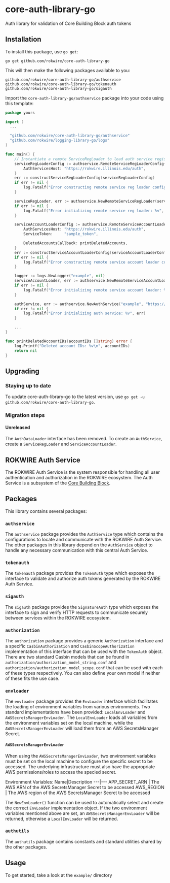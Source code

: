 # core-auth-library-go
Auth library for validation of Core Building Block auth tokens

## Installation
To install this package, use `go get`:

    go get github.com/rokwire/core-auth-library-go

This will then make the following packages available to you:

    github.com/rokwire/core-auth-library-go/authservice
    github.com/rokwire/core-auth-library-go/tokenauth
    github.com/rokwire/core-auth-library-go/sigauth

Import the `core-auth-library-go/authservice` package into your code using this template:

```go
package yours

import (
  ...

  "github.com/rokwire/core-auth-library-go/authservice"
  "github.com/rokwire/logging-library-go/logs"
)

func main() {
	// Instantiate a remote ServiceRegLoader to load auth service registration record from auth service
	serviceRegLoaderConfig := authservice.RemoteServiceRegLoaderConfig{
		AuthServicesHost: "https://rokwire.illinois.edu/auth",
	}
	err := constructServiceRegLoaderConfig(serviceRegLoaderConfig)
	if err != nil {
		log.Fatalf("Error constructing remote service reg loader config: %v", err)
	}

	serviceRegLoader, err := authservice.NewRemoteServiceRegLoader(serviceRegLoaderConfig, []string{"auth"})
	if err != nil {
		log.Fatalf("Error initializing remote service reg loader: %v", err)
	}

    serviceAccountLoaderConfig := authservice.RemoteServiceAccountLoaderConfig{
		AuthServicesHost: "https://rokwire.illinois.edu/auth",
		ServiceToken:     "sample_token",

		DeletedAccountsCallback: printDeletedAccounts,
	}
	err := constructServiceAccountLoaderConfig(serviceAccountLoaderConfig)
	if err != nil {
		log.Fatalf("Error constructing remote service account loader config: %v", err)
	}

	logger := logs.NewLogger("example", nil)
	serviceAccountLoader, err := authservice.NewRemoteServiceAccountLoader(serviceAccountLoaderConfig, logger)
	if err != nil {
		log.Fatalf("Error initializing remote service account loader: %v", err)
	}

	authService, err := authservice.NewAuthService("example", "https://rokwire.illinois.edu/example", serviceRegLoader, serviceAccountLoader)
	if err != nil {
		log.Fatalf("Error initializing auth service: %v", err)
	}

    ...
}

func printDeletedAccountIDs(accountIDs []string) error {
	log.Printf("Deleted account IDs: %v\n", accountIDs)
	return nil
}
```

## Upgrading
### Staying up to date
To update core-auth-library-go to the latest version, use `go get -u github.com/rokwire/core-auth-library-go`.

### Migration steps
#### Unreleased
The `AuthDataLoader` interface has been removed. To create an `AuthService`, create a `ServiceRegLoader` and `ServiceAccountLoader`.

## ROKWIRE Auth Service
The ROKWIRE Auth Service is the system responsible for handling all user authentication and authorization in the ROKWIRE ecosystem. The Auth Service is a subsystem of the [Core Building Block](https://github.com/rokwire/core-building-block). 

## Packages
This library contains several packages:

### `authservice`
The `authservice` package provides the `AuthService` type which contains the configurations to locate and communicate with the ROKWIRE Auth Service. The other packages in this library depend on the `AuthService` object to handle any necessary communication with this central Auth Service. 

### `tokenauth`
The `tokenauth` package provides the `TokenAuth` type which exposes the interface to validate and authorize auth tokens generated by the ROKWIRE Auth Service. 

### `sigauth`
The `sigauth` package provides the `SignatureAuth` type which exposes the interface to sign and verify HTTP requests to communicate securely between services within the ROKWIRE ecosystem.

### `authorization`
The `authorization` package provides a generic `Authorization` interface and a specific `CasbinAuthorization` and `CasbinScopeAuthorization` implementation of this interface that can be used with the `TokenAuth` object. There are two standard Casbin models that can be found in `authorization/authorization_model_string.conf` and `authorization/authorization_model_scope.conf` that can be used with each of these types respectively. You can also define your own model if neither of these fits the use case.

### `envloader`
The `envloader` package provides the `EnvLoader` interface which facilitates the loading of environment variables from various environments. Two standard implementations have been provided: `LocalEnvLoader` and `AWSSecretsManagerEnvLoader`. The `LocalEnvLoader` loads all variables from the environment variables set on the local machine, while the `AWSSecretsManagerEnvLoader` will load them from an AWS SecretsManager Secret.

#### `AWSSecretsManagerEnvLoader`
When using the `AWSSecretsManagerEnvLoader`, two environment variables must be set on the local machine to configure the specific secret to be accessed. The underlying infrastructure must also have the appropriate AWS permissions/roles to access the specied secret.

Environment Variables:
Name|Description
---|---
APP_SECRET_ARN | The AWS ARN of the AWS SecretsManager Secret to be accessed
AWS_REGION | The AWS region of the AWS SecretsManager Secret to be accessed

The `NewEnvLoader()` function can be used to automatically select and create the correct `EnvLoader` implementation object. If the two environment variables mentioned above are set, an `AWSSecretsManagerEnvLoader` will be returned, otherwise a `LocalEnvLoader` will be returned.

### `authutils`
The `authutils` package contains constants and standard utilities shared by the other packages.

## Usage
To get started, take a look at the `example/` directory